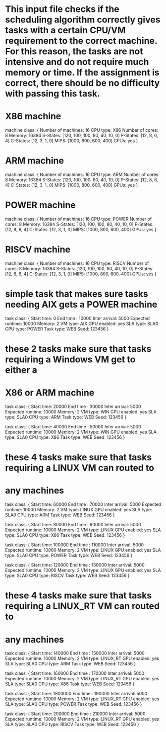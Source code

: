 # This input file checks if the scheduling algorithm correctly gives tasks with a certain CPU/VM requirement to the correct machine. For this reason, the tasks are not intensive and do not require much memory or time. If the assignment is correct, there should be no difficulty with passing this task.
# X86 machine
machine class:
{
        Number of machines: 16
        CPU type: X86
        Number of cores: 8
        Memory: 16384
        S-States: [120, 100, 100, 80, 40, 10, 0]
        P-States: [12, 8, 6, 4]
        C-States: [12, 3, 1, 0]
        MIPS: [1000, 800, 600, 400]
        GPUs: yes
}

# ARM  machine
machine class:
{
        Number of machines: 16
        CPU type: ARM
        Number of cores: 8
        Memory: 16384
        S-States: [120, 100, 100, 80, 40, 10, 0]
        P-States: [12, 8, 6, 4]
        C-States: [12, 3, 1, 0]
        MIPS: [1000, 800, 600, 400]
        GPUs: yes
}

# POWER machine
machine class:
{
        Number of machines: 16
        CPU type: POWER
        Number of cores: 8
        Memory: 16384
        S-States: [120, 100, 100, 80, 40, 10, 0]
        P-States: [12, 8, 6, 4]
        C-States: [12, 3, 1, 0]
        MIPS: [1000, 800, 600, 400]
        GPUs: yes
}

# RISCV machine
machine class:
{
        Number of machines: 16
        CPU type: RISCV
        Number of cores: 8
        Memory: 16384
        S-States: [120, 100, 100, 80, 40, 10, 0]
        P-States: [12, 8, 6, 4]
        C-States: [12, 3, 1, 0]
        MIPS: [1000, 800, 600, 400]
        GPUs: yes
}

# simple task that makes sure tasks needing AIX gets a POWER machine
task class:
{
        Start time: 0
        End time : 10000
        Inter arrival: 5000
        Expected runtime: 10000
        Memory: 2
        VM type: AIX
        GPU enabled: yes
        SLA type: SLA0
        CPU type: POWER
        Task type: WEB
        Seed: 123456
}

# these 2 tasks make sure that tasks requiring a Windows VM get to either a
# X86 or ARM  machine
task class:
{
        Start time: 20000
        End time : 30000
        Inter arrival: 5000
        Expected runtime: 10000
        Memory: 2
        VM type: WIN
        GPU enabled: yes
        SLA type: SLA0
        CPU type: ARM
        Task type: WEB
        Seed: 123456
}

task class:
{
        Start time: 40000
        End time : 50000
        Inter arrival: 5000
        Expected runtime: 10000
        Memory: 2
        VM type: WIN
        GPU enabled: yes
        SLA type: SLA0
        CPU type: X86
        Task type: WEB
        Seed: 123456
}

# these 4 tasks make sure that tasks requiring a LINUX VM can routed to 
# any machines

task class:
{
        Start time: 60000
        End time : 70000
        Inter arrival: 5000
        Expected runtime: 10000
        Memory: 2
        VM type: LINUX
        GPU enabled: yes
        SLA type: SLA0
        CPU type: ARM
        Task type: WEB
        Seed: 123456
}

task class:
{
        Start time: 80000
        End time : 90000
        Inter arrival: 5000
        Expected runtime: 10000
        Memory: 2
        VM type: LINUX
        GPU enabled: yes
        SLA type: SLA0
        CPU type: X86
        Task type: WEB
        Seed: 123456
}

task class:
{
        Start time: 100000
        End time : 110000
        Inter arrival: 5000
        Expected runtime: 10000
        Memory: 2
        VM type: LINUX
        GPU enabled: yes
        SLA type: SLA0
        CPU type: POWER
        Task type: WEB
        Seed: 123456
}

task class:
{
        Start time: 120000
        End time : 130000
        Inter arrival: 5000
        Expected runtime: 10000
        Memory: 2
        VM type: LINUX
        GPU enabled: yes
        SLA type: SLA0
        CPU type: RISCV
        Task type: WEB
        Seed: 123456
}

# these 4 tasks make sure that tasks requiring a LINUX_RT VM can routed to 
# any machines

task class:
{
        Start time: 140000
        End time : 150000
        Inter arrival: 5000
        Expected runtime: 10000
        Memory: 2
        VM type: LINUX_RT
        GPU enabled: yes
        SLA type: SLA0
        CPU type: ARM
        Task type: WEB
        Seed: 123456
}

task class:
{
        Start time: 160000
        End time : 170000
        Inter arrival: 5000
        Expected runtime: 10000
        Memory: 2
        VM type: LINUX_RT
        GPU enabled: yes
        SLA type: SLA0
        CPU type: X86
        Task type: WEB
        Seed: 123456
}

task class:
{
        Start time: 1800000
        End time : 190000
        Inter arrival: 5000
        Expected runtime: 10000
        Memory: 2
        VM type: LINUX_RT
        GPU enabled: yes
        SLA type: SLA0
        CPU type: POWER
        Task type: WEB
        Seed: 123456
}

task class:
{
        Start time: 200000
        End time : 210000
        Inter arrival: 5000
        Expected runtime: 10000
        Memory: 2
        VM type: LINUX_RT
        GPU enabled: yes
        SLA type: SLA0
        CPU type: RISCV
        Task type: WEB
        Seed: 123456
}